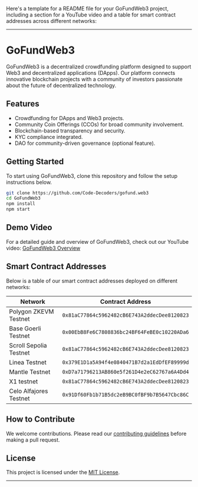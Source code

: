 Here's a template for a README file for your GoFundWeb3 project, including a section for a YouTube video and a table for smart contract addresses across different networks:

---

# GoFundWeb3

GoFundWeb3 is a decentralized crowdfunding platform designed to support Web3 and decentralized applications (DApps). Our platform connects innovative blockchain projects with a community of investors passionate about the future of decentralized technology.

## Features

- Crowdfunding for DApps and Web3 projects.
- Community Coin Offerings (CCOs) for broad community involvement.
- Blockchain-based transparency and security.
- KYC compliance integrated.
- DAO for community-driven governance (optional feature).

## Getting Started

To start using GoFundWeb3, clone this repository and follow the setup instructions below.

```bash
git clone https://github.com/Code-Decoders/gofund.web3
cd GoFundWeb3
npm install
npm start
```

## Demo Video

For a detailed guide and overview of GoFundWeb3, check out our YouTube video: [GoFundWeb3 Overview](https://youtu.be/rhrUFydHglc)

## Smart Contract Addresses

Below is a table of our smart contract addresses deployed on different networks:

| Network        | Contract Address                           |
|----------------|--------------------------------------------|
| Polygon ZKEVM Testnet       | `0x81aC77864c5962482cB6E743A2ddecDee8120823`                                 |
| Base Goerli Testnet | `0x00EbB8Fe6C7808836bc24BF64FeBE0c10220ADa6`                            |
| Scroll Sepolia Testnet        | `0x81aC77864c5962482cB6E743A2ddecDee8120823`                                 |
| Linea Testnet      | `0x379E1D1a5A94f4e0840471B7d2a1EdDfEF89999d`                                 |
| Mantle Testnet      | `0xD7a71796213AB860e5f261D4e2eC62767a6A4Dd4`                                 |
| X1 testnet      | `0x81aC77864c5962482cB6E743A2ddecDee8120823`                                 |
| Celo Alfajores Testnet      | `0x91Df60Fb1b71B5dc2eB9BC0fBF9b7B5647Cbc86C`                                 |


## How to Contribute

We welcome contributions. Please read our [contributing guidelines](/CONTRIBUTING.md) before making a pull request.

## License

This project is licensed under the [MIT License](/LICENSE).

---
